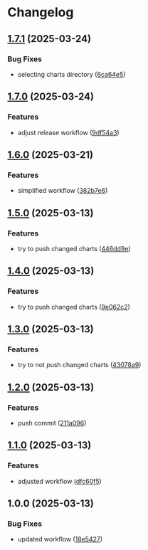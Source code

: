 # Changelog

## [1.7.1](https://github.com/PrivateAIM/hub-helm-test/compare/v1.7.0...v1.7.1) (2025-03-24)


### Bug Fixes

* selecting charts directory ([6ca64e5](https://github.com/PrivateAIM/hub-helm-test/commit/6ca64e50e2cf96b445c7db7c701c2cd4fe9e1999))

## [1.7.0](https://github.com/PrivateAIM/hub-helm-test/compare/v1.6.0...v1.7.0) (2025-03-24)


### Features

* adjust release workflow ([9df54a3](https://github.com/PrivateAIM/hub-helm-test/commit/9df54a3c86ebc774abbfcebff9a9e789c3bd8896))

## [1.6.0](https://github.com/PrivateAIM/hub-helm-test/compare/v1.5.0...v1.6.0) (2025-03-21)


### Features

* simplified workflow ([382b7e6](https://github.com/PrivateAIM/hub-helm-test/commit/382b7e67c3d4c925cd9c5cdd4c133f1427f77f1c))

## [1.5.0](https://github.com/PrivateAIM/hub-helm-test/compare/v1.4.0...v1.5.0) (2025-03-13)


### Features

* try to push changed charts ([446dd9e](https://github.com/PrivateAIM/hub-helm-test/commit/446dd9e94079fbf962f52ae9cda3087b2b69b251))

## [1.4.0](https://github.com/PrivateAIM/hub-helm-test/compare/v1.3.0...v1.4.0) (2025-03-13)


### Features

* try to push changed charts ([9e062c2](https://github.com/PrivateAIM/hub-helm-test/commit/9e062c2c1cede8cd5a07eb50a7bd3291e29987ed))

## [1.3.0](https://github.com/PrivateAIM/hub-helm-test/compare/v1.2.0...v1.3.0) (2025-03-13)


### Features

* try to not push changed charts ([43078a9](https://github.com/PrivateAIM/hub-helm-test/commit/43078a9586737d9d42133b915602187a222a1db7))

## [1.2.0](https://github.com/PrivateAIM/hub-helm-test/compare/v1.1.0...v1.2.0) (2025-03-13)


### Features

* push commit ([211a096](https://github.com/PrivateAIM/hub-helm-test/commit/211a096433731f4a25ae8b80d5c216c7dd332981))

## [1.1.0](https://github.com/PrivateAIM/hub-helm-test/compare/v1.0.0...v1.1.0) (2025-03-13)


### Features

* adjusted workflow ([dfc60f5](https://github.com/PrivateAIM/hub-helm-test/commit/dfc60f50da13e47fdf4d07a6da94d3eb3874c445))

## 1.0.0 (2025-03-13)


### Bug Fixes

* updated workflow ([18e5427](https://github.com/PrivateAIM/hub-helm-test/commit/18e5427d2c4bccaef85ed8205699d0e0b891e3bb))
